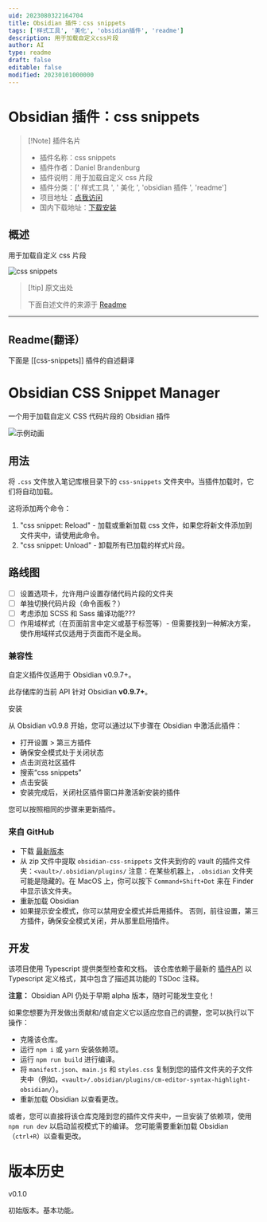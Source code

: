 ```yaml
---
uid: 2023080322164704
title: Obsidian 插件：css snippets
tags: ['样式工具', '美化', 'obsidian插件', 'readme']
description: 用于加载自定义css片段
author: AI
type: readme
draft: false
editable: false
modified: 20230101000000
---
```


# Obsidian 插件：css snippets

> [!Note] 插件名片
> - 插件名称：css snippets
> - 插件作者：Daniel Brandenburg
> - 插件说明：用于加载自定义 css 片段
> - 插件分类：[' 样式工具 ', ' 美化 ', 'obsidian 插件 ', 'readme']
> - 项目地址：[点我访问](https://github.com/jdbrice/obsidian-css-snippets)
> - 国内下载地址：[下载安装](https://pkmer.cn/products/plugin/pluginMarket/?css-snippets)

## 概述

用于加载自定义 css 片段

![css snippets](https://cdn.pkmer.cn/covers/css-snippets_new.gif!pkmer)

> [!tip] 原文出处
>
>下面自述文件的来源于 [Readme](https://ghproxy.net/https://raw.githubusercontent.com/jdbrice/obsidian-css-snippets/master/README.md)
>

---

## Readme(翻译）

下面是 [[css-snippets]] 插件的自述翻译

# Obsidian CSS Snippet Manager

一个用于加载自定义 CSS 代码片段的 Obsidian 插件

![示例动画](./assets/obsidian-css-snippets.gif)

## 用法

将 `.css` 文件放入笔记库根目录下的 `css-snippets` 文件夹中。当插件加载时，它们将自动加载。

这将添加两个命令：

1. "css snippet: Reload" - 加载或重新加载 css 文件，如果您将新文件添加到文件夹中，请使用此命令。
2. "css snippet: Unload" - 卸载所有已加载的样式片段。

## 路线图

- [ ] 设置选项卡，允许用户设置存储代码片段的文件夹
- [ ] 单独切换代码片段（命令面板？）
- [ ] 考虑添加 SCSS 和 Sass 编译功能???
- [ ] 作用域样式（在页面前言中定义或基于标签等）- 但需要找到一种解决方案，使作用域样式仅适用于页面而不是全局。

### 兼容性

自定义插件仅适用于 Obsidian v0.9.7+。

此存储库的当前 API 针对 Obsidian **v0.9.7+**。

安装

从 Obsidian v0.9.8 开始，您可以通过以下步骤在 Obsidian 中激活此插件：

- 打开设置 > 第三方插件
- 确保安全模式处于关闭状态
- 点击浏览社区插件
- 搜索“css snippets”
- 点击安装
- 安装完成后，关闭社区插件窗口并激活新安装的插件

您可以按照相同的步骤来更新插件。

### 来自 GitHub

- 下载 [最新版本](https://github.com/jdbrice/obsidian-css-snippets/releases/latest)
- 从 zip 文件中提取 `obsidian-css-snippets` 文件夹到你的 vault 的插件文件夹：`<vault>/.obsidian/plugins/`
注意：在某些机器上，`.obsidian` 文件夹可能是隐藏的。在 MacOS 上，你可以按下 `Command+Shift+Dot` 来在 Finder 中显示该文件夹。
- 重新加载 Obsidian
- 如果提示安全模式，你可以禁用安全模式并启用插件。
否则，前往设置，第三方插件，确保安全模式关闭，并从那里启用插件。

## 开发

该项目使用 Typescript 提供类型检查和文档。
该仓库依赖于最新的 [插件API](https://github.com/obsidianmd/obsidian-api) 以 Typescript 定义格式，其中包含了描述其功能的 TSDoc 注释。

**注意：** Obsidian API 仍处于早期 alpha 版本，随时可能发生变化！

如果您想要为开发做出贡献和/或自定义它以适应您自己的调整，您可以执行以下操作：

- 克隆该仓库。
- 运行 `npm i` 或 `yarn` 安装依赖项。
- 运行 `npm run build` 进行编译。
- 将 `manifest.json`、`main.js` 和 `styles.css` 复制到您的插件文件夹的子文件夹中（例如，`<vault>/.obsidian/plugins/cm-editor-syntax-highlight-obsidian/`）。
- 重新加载 Obsidian 以查看更改。

或者，您可以直接将该仓库克隆到您的插件文件夹中，一旦安装了依赖项，使用 `npm run dev` 以启动监视模式下的编译。
您可能需要重新加载 Obsidian（`ctrl+R`）以查看更改。

# 版本历史

v0.1.0

初始版本。基本功能。
